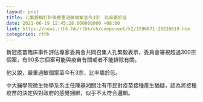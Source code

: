 ```yaml
---
layout: post
title: 孔繁毅稱打針後嚴重過敏個案至今3宗　比率屬於低
date: 2021-06-19 12:45:28.000000000 +08:00
link: https://news.rthk.hk/rthk/ch/component/k2/1596671-20210619.htm
categories: rthk
---
```


新冠疫苗臨床事件評估專家委員會共同召集人孔繁毅表示，委員會審視超過300宗個案，有90多宗個案可能與疫苗有關或者不能排除有關。

他又說，嚴重過敏個案至今有3宗，比率屬於低。

中大醫學院微生物學系系主任陳基湘關注有市民對疫苗接種產生猶疑，認為將接種疫苗的決定與對政府的感覺捆綁，似乎不太符合邏輯。
